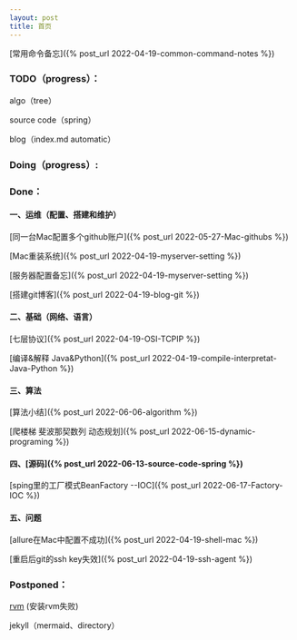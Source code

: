 ```yaml
---
layout: post
title: 首页
---
```


[常用命令备忘]({% post_url 2022-04-19-common-command-notes %})

### TODO（progress）： ###

algo（tree）

source code（spring）

blog（index.md automatic）

### Doing（progress）: ###






### Done： ###

#### 一、运维（配置、搭建和维护）

[同一台Mac配置多个github账户]({% post_url 2022-05-27-Mac-githubs %})

[Mac重装系统]({% post_url 2022-04-19-myserver-setting %})

[服务器配置备忘]({% post_url 2022-04-19-myserver-setting %})

[搭建git博客]({% post_url 2022-04-19-blog-git %})

#### 二、基础（网络、语言）

[七层协议]({% post_url 2022-04-19-OSI-TCPIP %})

[编译&解释 Java&Python]({% post_url 2022-04-19-compile-interpretat-Java-Python %})

#### 三、算法

[算法小结]({% post_url 2022-06-06-algorithm %})

[爬楼梯 斐波那契数列 动态规划]({% post_url 2022-06-15-dynamic-programing %})

#### 四、[源码]({% post_url 2022-06-13-source-code-spring %})

[sping里的工厂模式BeanFactory --IOC]({% post_url 2022-06-17-Factory-IOC %})

#### 五、问题

[allure在Mac中配置不成功]({% post_url 2022-04-19-shell-mac %})

[重启后git的ssh key失效]({% post_url 2022-04-19-ssh-agent %})



### Postponed： ###

[rvm]( https://www.jianshu.com/p/94bb3fc95aea) (安装rvm失败)

jekyll（mermaid、directory）
